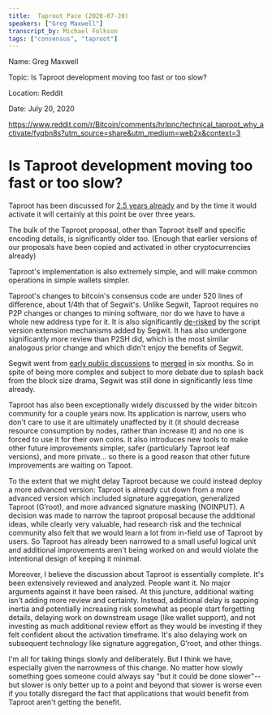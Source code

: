 ```yaml
---
title:  Taproot Pace (2020-07-20)
speakers: ["Greg Maxwell"]
transcript_by: Michael Folkson
tags: ["consensus", "taproot"]
---
```


Name: Greg Maxwell

Topic: Is Taproot development moving too fast or too slow?

Location: Reddit

Date: July 20, 2020

https://www.reddit.com/r/Bitcoin/comments/hrlpnc/technical_taproot_why_activate/fyqbn8s?utm_source=share&utm_medium=web2x&context=3

# Is Taproot development moving too fast or too slow?

Taproot has been discussed for [2.5 years already](https://lists.linuxfoundation.org/pipermail/bitcoin-dev/2018-January/015614.html) and by the time it would activate it will certainly at this point be over three years.

The bulk of the Taproot proposal, other than Taproot itself and specific encoding details, is significantly older too. (Enough that earlier versions of our proposals have been copied and activated in other cryptocurrencies already)

Taproot's implementation is also extremely simple, and will make common operations in simple wallets simpler.

Taproot's changes to bitcoin's consensus code are under 520 lines of difference, about 1/4th that of Segwit's. Unlike Segwit, Taproot requires no P2P changes or changes to mining software, nor do we have to have a whole new address type for it. It is also significantly [de-risked](https://twitter.com/theinstagibbs/status/1285018236719976448) by the script version extension mechanisms added by Segwit. It has also undergone significantly more review than P2SH did, which is the most similar analogous prior change and which didn't enjoy the benefits of Segwit.

Segwit went from [early public discussions](https://lists.linuxfoundation.org/pipermail/bitcoin-dev/2015-December/011935.html) to [merged](https://bitcoinmagazine.com/articles/segregated-witness-will-be-merged-into-bitcoin-core-release-soon-1466787770) in six months. So in spite of being more complex and subject to more debate due to splash back from the block size drama, Segwit was still done in significantly less time already.

Taproot has also been exceptionally widely discussed by the wider bitcoin community for a couple years now. Its application is narrow, users who don't care to use it are ultimately unaffected by it (it should decrease resource consumption by nodes, rather than increase it) and no one is forced to use it for their own coins. It also introduces new tools to make other future improvements simpler, safer (particularly Taproot leaf versions), and more private... so there is a good reason that other future improvements are waiting on Tapoot.

To the extent that we might delay Taproot because we could instead deploy a more advanced version: Taproot is already cut down from a more advanced version which included signature aggregation, generalized Taproot (G’root), and more advanced signature masking (NOINPUT). A decision was made to narrow the taproot proposal because the additional ideas, while clearly very valuable, had research risk and the technical community also felt that we would learn a lot from in-field use of Taproot by users. So Taproot has already been narrowed to a small useful logical unit and additional improvements aren't being worked on and would violate the intentional design of keeping it minimal.

Moreover, I believe the discussion about Taproot is essentially complete. It's been extensively reviewed and analyzed. People want it. No major arguments against it have been raised. At this juncture, additional waiting isn't adding more review and certainty. Instead, additional delay is sapping inertia and potentially increasing risk somewhat as people start forgetting details, delaying work on downstream usage (like wallet support), and not investing as much additional review effort as they would be investing if they felt confident about the activation timeframe. It's also delaying work on subsequent technology like signature aggregation, G’root, and other things.

I'm all for taking things slowly and deliberately. But I think we have, especially given the narrowness of this change. No matter how slowly something goes someone could always say "but it could be done slower"-- but slower is only better up to a point and beyond that slower is worse even if you totally disregard the fact that applications that would benefit from Taproot aren't getting the benefit.
